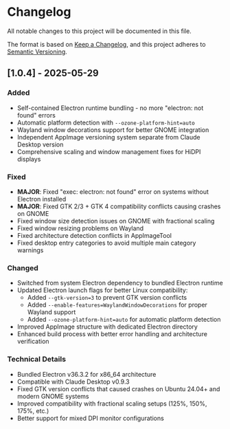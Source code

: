 # Changelog

All notable changes to this project will be documented in this file.

The format is based on [Keep a Changelog](https://keepachangelog.com/en/1.0.0/),
and this project adheres to [Semantic Versioning](https://semver.org/spec/v2.0.0.html).

## [1.0.4] - 2025-05-29

### Added
- Self-contained Electron runtime bundling - no more "electron: not found" errors
- Automatic platform detection with `--ozone-platform-hint=auto`
- Wayland window decorations support for better GNOME integration
- Independent AppImage versioning system separate from Claude Desktop version
- Comprehensive scaling and window management fixes for HiDPI displays

### Fixed
- **MAJOR**: Fixed "exec: electron: not found" error on systems without Electron installed
- **MAJOR**: Fixed GTK 2/3 + GTK 4 compatibility conflicts causing crashes on GNOME
- Fixed window size detection issues on GNOME with fractional scaling
- Fixed window resizing problems on Wayland
- Fixed architecture detection conflicts in AppImageTool
- Fixed desktop entry categories to avoid multiple main category warnings

### Changed
- Switched from system Electron dependency to bundled Electron runtime
- Updated Electron launch flags for better Linux compatibility:
  - Added `--gtk-version=3` to prevent GTK version conflicts
  - Added `--enable-features=WaylandWindowDecorations` for proper Wayland support
  - Added `--ozone-platform-hint=auto` for automatic platform detection
- Improved AppImage structure with dedicated Electron directory
- Enhanced build process with better error handling and architecture verification

### Technical Details
- Bundled Electron v36.3.2 for x86_64 architecture
- Compatible with Claude Desktop v0.9.3
- Fixed GTK version conflicts that caused crashes on Ubuntu 24.04+ and modern GNOME systems
- Improved compatibility with fractional scaling setups (125%, 150%, 175%, etc.)
- Better support for mixed DPI monitor configurations